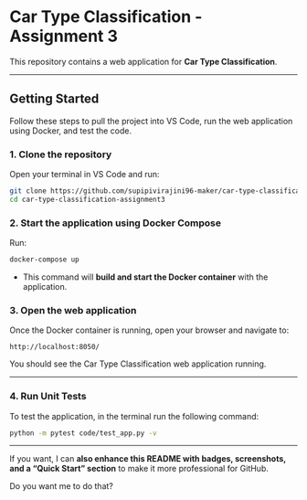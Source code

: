 
# Car Type Classification - Assignment 3

This repository contains a web application for **Car Type Classification**.

---

## Getting Started

Follow these steps to pull the project into VS Code, run the web application using Docker, and test the code.

### 1. Clone the repository
Open your terminal in VS Code and run:

```bash
git clone https://github.com/supipivirajini96-maker/car-type-classification-assignment3.git
cd car-type-classification-assignment3
````

### 2. Start the application using Docker Compose

Run:

```bash
docker-compose up
```

* This command will **build and start the Docker container** with the application.

### 3. Open the web application

Once the Docker container is running, open your browser and navigate to:

```
http://localhost:8050/
```

You should see the Car Type Classification web application running.

---

### 4. Run Unit Tests

To test the application, in the terminal run the following command:

```bash
python -m pytest code/test_app.py -v
```


---

If you want, I can **also enhance this README with badges, screenshots, and a “Quick Start” section** to make it more professional for GitHub.  

Do you want me to do that?
```
